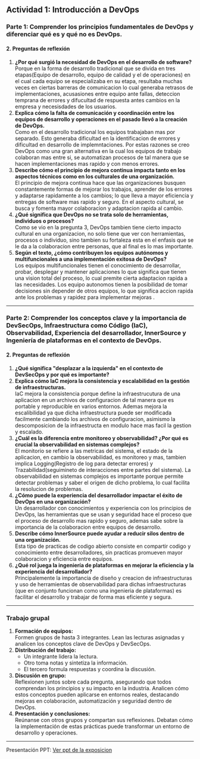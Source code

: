 ##  **Actividad 1: Introducción a DevOps**

### Parte 1: Comprender los principios fundamentales de DevOps y diferenciar qué es y qué no es DevOps.

#### 2. Preguntas de reflexión  
1. **¿Por qué surgió la necesidad de DevOps en el desarrollo de software?**  
Porque en la forma de desarrollo tradicional que se divida en tres etapas(Equipo de desarrollo, equipo de calidad y el de operaciones) en el cual cada equipo se especializaba en su etapa, resultaba muchas veces en  ciertas barreras de comunicacion lo cual generaba retrasos de implementaciones, acusasiones entre equipo ante fallas, deteccion temprana de errores y difucultad de respuesta antes cambios en la empresa y necesisdades de los usuarios.
2. **Explica cómo la falta de comunicación y coordinación entre los equipos de desarrollo y operaciones en el pasado llevó a la creación de DevOps.**  
Como en el desarrollo tradicional los equipos trabajaban mas por separado. Esto generaba dificultad en la identificacion de errores y dificultad en desarrollo de implemntaciones. Por estas razones se creo DevOps como una gran alternativa en la cual los equipos de trabajo colaboran mas entre si, se automatizan procesos de tal manera que se hacen implementaciones mas rapido y con menos errores.
3. **Describe cómo el principio de mejora continua impacta tanto en los aspectos técnicos como en los culturales de una organización.**  
El principio de mejora continua hace que las organizaciones busquen constantemente formas de mejorar los trabajos, aprender de los errores y adaptarse rapidamente a los cambios; lo que lleva a mayor eficiencia y entregas de software mas rapido y seguro. En el aspecto cultural, se busca y fomenta mayor colaboracion y adaptacion rapida al cambio. 
4. **¿Qué significa que DevOps no se trata solo de herramientas, individuos o procesos?**  
Como se vio en la pregunta 3, DevOps tambien tiene cierto impacto cultural en una organizacion, no solo tiene que ver con herramientas, procesos o individuo, sino tambien su fortaleza esta en el enfasis que se le da a la colaboracion entre personas, que al final es lo mas importante.
5. **Según el texto, ¿cómo contribuyen los equipos autónomos y multifuncionales a una implementación exitosa de DevOps?**  
Los equipos multifuncionales tienen el conocimiento de desarrollar, probar, desplegar y mantener aplicaciones lo que significa que tienen una vision total del proceso, lo cual premite cierta adaptacion rapida a las necesidades.
Los equipo autonomos tienen la posibilidad de tomar decisiones sin depender de otros equipos, lo que significa accion rapida ante los problemas y rapidez para implementar mejoras  .
---

### Parte 2: Comprender los conceptos clave y la importancia de DevSecOps, Infraestructura como Código (IaC), Observabilidad, Experiencia del desarrollador, InnerSource y Ingeniería de plataformas en el contexto de DevOps.

#### 2. Preguntas de reflexión  

1. **¿Qué significa "desplazar a la izquierda" en el contexto de DevSecOps y por qué es importante?**  
2. **Explica cómo IaC mejora la consistencia y escalabilidad en la gestión de infraestructuras.**  
IaC mejora la consistencia porque define la infraestrucutura de una aplicacion en un archivos de configuracion de tal manera que es portable y reproducible en varios entornos. Ademas mejora la escalibilidad ya que dicha infraestructura puede ser modificada facilmente cambiando los archivos de configuracion, asimismo la descomposicion de la infraestructa en modulo hace mas facil la gestion y escalado.
3. **¿Cuál es la diferencia entre monitoreo y observabilidad? ¿Por qué es crucial la observabilidad en sistemas complejos?**  
El monitorio se refiere a las metricas del sistema, el estado de la aplicacion, en cambio la observabilidad, es monitoreo y mas, tambien implica Logging(Registro de log para detectar errores) y Trazabilidad(seguimineto de interacciones entre partes del sistema).
La observabilidad en sistemas complejos es importante porque permite detectar problemas y saber el origen de dicho problema, lo cual facilita la resolucion de problemas. 
4. **¿Cómo puede la experiencia del desarrollador impactar el éxito de DevOps en una organización?**  
Un desarrollador con conocimientos y experiencia con los principios de DevOps, las herramientas que se usan y seguridad hace el proceso que el proceso de desarrollo mas rapido y seguro, ademas sabe sobre la importancia de la colaboracion entre equipos de desarrollo.  
5. **Describe cómo InnerSource puede ayudar a reducir silos dentro de una organización.**  
Esta tipo de practicas de codigo abierto consiste en compartir codigo y conocimiento entre desarrolladores, sin practicas promueven mayor colaboracion y eficiencia entre equipos.
6. **¿Qué rol juega la ingeniería de plataformas en mejorar la eficiencia y la experiencia del desarrollador?**  
Principalemente la importancia de diseño y creacion de infraestructuras y uso de herramientas de observabilidad para dichas infraestructuras (que en conjunto funcionan como una ingenieria de plataformas) es facilitar el desarrollo y trabajar de forma mas eficiente y segura.
---

### Trabajo grupal

1. **Formación de equipos:**  
   Formen grupos de hasta 3 integrantes. Lean las lecturas asignadas y analicen los conceptos clave de DevOps y DevSecOps.  
2. **Distribución del trabajo:**  
   - Un integrante lidera la lectura.  
   - Otro toma notas y sintetiza la información.  
   - El tercero formula respuestas y coordina la discusión.  
3. **Discusión en grupo:**  
   Reflexionen juntos sobre cada pregunta, asegurando que todos comprendan los principios y su impacto en la industria. Analicen cómo estos conceptos pueden aplicarse en entornos reales, destacando mejoras en colaboración, automatización y seguridad dentro de DevOps.  
4. **Presentación y conclusiones:**  
   Reúnanse con otros grupos y compartan sus reflexiones. Debatan cómo la implementación de estas prácticas puede transformar un entorno de desarrollo y operaciones.  
---

Presentación PPT:
[Ver ppt de la exposicion](DS_Actividad1.pdf)
